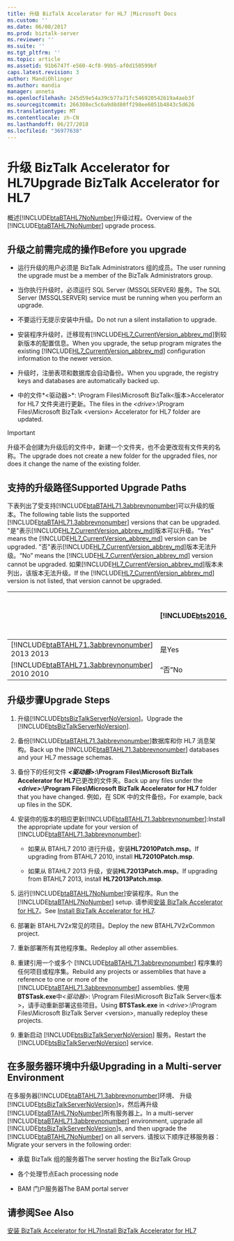 ```yaml
---
title: 升级 BizTalk Accelerator for HL7 |Microsoft Docs
ms.custom: ''
ms.date: 06/08/2017
ms.prod: biztalk-server
ms.reviewer: ''
ms.suite: ''
ms.tgt_pltfrm: ''
ms.topic: article
ms.assetid: 91b6747f-e560-4cf8-99b5-af0d150599bf
caps.latest.revision: 3
author: MandiOhlinger
ms.author: mandia
manager: anneta
ms.openlocfilehash: 245d59e54a39cb77a71fc546920542619a4aeb3f
ms.sourcegitcommit: 266308ec5c6a9d8d80ff298ee6051b4843c5d626
ms.translationtype: MT
ms.contentlocale: zh-CN
ms.lasthandoff: 06/27/2018
ms.locfileid: "36977638"
---
```

# <a name="upgrade-biztalk-accelerator-for-hl7"></a><span data-ttu-id="1dee1-102">升级 BizTalk Accelerator for HL7</span><span class="sxs-lookup"><span data-stu-id="1dee1-102">Upgrade BizTalk Accelerator for HL7</span></span>
<span data-ttu-id="1dee1-103">概述[!INCLUDE[btaBTAHL7NoNumber](../../includes/btabtahl7nonumber-md.md)]升级过程。</span><span class="sxs-lookup"><span data-stu-id="1dee1-103">Overview of the [!INCLUDE[btaBTAHL7NoNumber](../../includes/btabtahl7nonumber-md.md)] upgrade process.</span></span> 

<a name="BKMK_BeforeUpgrade"></a>   
## <a name="before-you-upgrade"></a><span data-ttu-id="1dee1-104">升级之前需完成的操作</span><span class="sxs-lookup"><span data-stu-id="1dee1-104">Before you upgrade</span></span>  

- <span data-ttu-id="1dee1-105">运行升级的用户必须是 BizTalk Administrators 组的成员。</span><span class="sxs-lookup"><span data-stu-id="1dee1-105">The user running the upgrade must be a member of the BizTalk Administrators group.</span></span>  

- <span data-ttu-id="1dee1-106">当你执行升级时，必须运行 SQL Server (MSSQLSERVER) 服务。</span><span class="sxs-lookup"><span data-stu-id="1dee1-106">The SQL Server (MSSQLSERVER) service must be running when you perform an upgrade.</span></span>  

- <span data-ttu-id="1dee1-107">不要运行无提示安装中升级。</span><span class="sxs-lookup"><span data-stu-id="1dee1-107">Do not run a silent installation to upgrade.</span></span>  

- <span data-ttu-id="1dee1-108">安装程序升级时，迁移现有[!INCLUDE[HL7_CurrentVersion_abbrev_md](../../includes/hl7-currentversion-abbrev-md.md)]到较新版本的配置信息。</span><span class="sxs-lookup"><span data-stu-id="1dee1-108">When you upgrade, the setup program migrates the existing [!INCLUDE[HL7_CurrentVersion_abbrev_md](../../includes/hl7-currentversion-abbrev-md.md)] configuration information to the newer version.</span></span>  

- <span data-ttu-id="1dee1-109">升级时，注册表项和数据库会自动备份。</span><span class="sxs-lookup"><span data-stu-id="1dee1-109">When you upgrade, the registry keys and databases are automatically backed up.</span></span>  

- <span data-ttu-id="1dee1-110">中的文件*\<驱动器\>*: \Program Files\Microsoft BizTalk\<版本\>Accelerator for HL7 文件夹进行更新。</span><span class="sxs-lookup"><span data-stu-id="1dee1-110">The files in the *\<drive\>*:\Program Files\Microsoft BizTalk \<version\> Accelerator for HL7 folder are updated.</span></span>  

> [!IMPORTANT]
>  <span data-ttu-id="1dee1-111">升级不会创建为升级后的文件中，新建一个文件夹，也不会更改现有文件夹的名称。</span><span class="sxs-lookup"><span data-stu-id="1dee1-111">The upgrade does not create a new folder for the upgraded files, nor does it change the name of the existing folder.</span></span>  

<a name="BKMK_UpgradePaths"></a>   
## <a name="supported-upgrade-paths"></a><span data-ttu-id="1dee1-112">支持的升级路径</span><span class="sxs-lookup"><span data-stu-id="1dee1-112">Supported Upgrade Paths</span></span>  
 <span data-ttu-id="1dee1-113">下表列出了受支持[!INCLUDE[btaBTAHL71.3abbrevnonumber](../../includes/btabtahl71-3abbrevnonumber-md.md)]可以升级的版本。</span><span class="sxs-lookup"><span data-stu-id="1dee1-113">The following table lists the supported [!INCLUDE[btaBTAHL71.3abbrevnonumber](../../includes/btabtahl71-3abbrevnonumber-md.md)] versions that can be upgraded.</span></span> <span data-ttu-id="1dee1-114">"是"表示[!INCLUDE[HL7_CurrentVersion_abbrev_md](../../includes/hl7-currentversion-abbrev-md.md)]版本可以升级。</span><span class="sxs-lookup"><span data-stu-id="1dee1-114">“Yes” means the [!INCLUDE[HL7_CurrentVersion_abbrev_md](../../includes/hl7-currentversion-abbrev-md.md)] version can be upgraded.</span></span> <span data-ttu-id="1dee1-115">"否"表示[!INCLUDE[HL7_CurrentVersion_abbrev_md](../../includes/hl7-currentversion-abbrev-md.md)]版本无法升级。</span><span class="sxs-lookup"><span data-stu-id="1dee1-115">“No” means the [!INCLUDE[HL7_CurrentVersion_abbrev_md](../../includes/hl7-currentversion-abbrev-md.md)] version cannot be upgraded.</span></span> <span data-ttu-id="1dee1-116">如果[!INCLUDE[HL7_CurrentVersion_abbrev_md](../../includes/hl7-currentversion-abbrev-md.md)]版本未列出，该版本无法升级。</span><span class="sxs-lookup"><span data-stu-id="1dee1-116">If the [!INCLUDE[HL7_CurrentVersion_abbrev_md](../../includes/hl7-currentversion-abbrev-md.md)] version is not listed, that version cannot be upgraded.</span></span>  


|                                                                                              | [!INCLUDE[bts2016_md](../../includes/bts2016-md.md)] | [!INCLUDE[bts2013r2](../../includes/bts2013r2-md.md)] | <span data-ttu-id="1dee1-117">BizTalk Server 2013</span><span class="sxs-lookup"><span data-stu-id="1dee1-117">BizTalk Server 2013</span></span> |
|----------------------------------------------------------------------------------------------|------------------------------------------------------|-------------------------------------------------------|---------------------|
| [!INCLUDE[btaBTAHL71.3abbrevnonumber](../../includes/btabtahl71-3abbrevnonumber-md.md)]<span data-ttu-id="1dee1-118"> 2013</span><span class="sxs-lookup"><span data-stu-id="1dee1-118"> 2013</span></span> |                         <span data-ttu-id="1dee1-119">是</span><span class="sxs-lookup"><span data-stu-id="1dee1-119">Yes</span></span>                          |                          <span data-ttu-id="1dee1-120">是</span><span class="sxs-lookup"><span data-stu-id="1dee1-120">Yes</span></span>                          |         <span data-ttu-id="1dee1-121">“否”</span><span class="sxs-lookup"><span data-stu-id="1dee1-121">No</span></span>          |
| [!INCLUDE[btaBTAHL71.3abbrevnonumber](../../includes/btabtahl71-3abbrevnonumber-md.md)]<span data-ttu-id="1dee1-122"> 2010</span><span class="sxs-lookup"><span data-stu-id="1dee1-122"> 2010</span></span> |                          <span data-ttu-id="1dee1-123">“否”</span><span class="sxs-lookup"><span data-stu-id="1dee1-123">No</span></span>                          |                          <span data-ttu-id="1dee1-124">是</span><span class="sxs-lookup"><span data-stu-id="1dee1-124">Yes</span></span>                          |         <span data-ttu-id="1dee1-125">是</span><span class="sxs-lookup"><span data-stu-id="1dee1-125">Yes</span></span>         |

<a name="BKMK_UpgradeSteps"></a>   
## <a name="upgrade-steps"></a><span data-ttu-id="1dee1-126">升级步骤</span><span class="sxs-lookup"><span data-stu-id="1dee1-126">Upgrade Steps</span></span>  

1. <span data-ttu-id="1dee1-127">升级[!INCLUDE[btsBizTalkServerNoVersion](../../includes/btsbiztalkservernoversion-md.md)]。</span><span class="sxs-lookup"><span data-stu-id="1dee1-127">Upgrade the [!INCLUDE[btsBizTalkServerNoVersion](../../includes/btsbiztalkservernoversion-md.md)].</span></span>   

2. <span data-ttu-id="1dee1-128">备份[!INCLUDE[btaBTAHL71.3abbrevnonumber](../../includes/btabtahl71-3abbrevnonumber-md.md)]数据库和你 HL7 消息架构。</span><span class="sxs-lookup"><span data-stu-id="1dee1-128">Back up the [!INCLUDE[btaBTAHL71.3abbrevnonumber](../../includes/btabtahl71-3abbrevnonumber-md.md)] databases and your HL7 message schemas.</span></span>  

3. <span data-ttu-id="1dee1-129">备份下的任何文件 ***\<驱动器\>*:\Program Files\Microsoft BizTalk Accelerator for HL7**已更改的文件夹。</span><span class="sxs-lookup"><span data-stu-id="1dee1-129">Back up any files under the ***\<drive\>*:\Program Files\Microsoft BizTalk Accelerator for HL7** folder that you have changed.</span></span> <span data-ttu-id="1dee1-130">例如，在 SDK 中的文件备份。</span><span class="sxs-lookup"><span data-stu-id="1dee1-130">For example, back up files in the SDK.</span></span>  

4. <span data-ttu-id="1dee1-131">安装你的版本的相应更新[!INCLUDE[btaBTAHL71.3abbrevnonumber](../../includes/btabtahl71-3abbrevnonumber-md.md)]:</span><span class="sxs-lookup"><span data-stu-id="1dee1-131">Install the appropriate update for your version of [!INCLUDE[btaBTAHL71.3abbrevnonumber](../../includes/btabtahl71-3abbrevnonumber-md.md)]:</span></span>  

   -   <span data-ttu-id="1dee1-132">如果从 BTAHL7 2010 进行升级，安装**HL72010Patch.msp**。</span><span class="sxs-lookup"><span data-stu-id="1dee1-132">If upgrading from BTAHL7 2010, install **HL72010Patch.msp**.</span></span>  

   -   <span data-ttu-id="1dee1-133">如果从 BTAHL7 2013 升级，安装**HL72013Patch.msp**。</span><span class="sxs-lookup"><span data-stu-id="1dee1-133">If upgrading from BTAHL7 2013, install **HL72013Patch.msp**.</span></span>  


5. <span data-ttu-id="1dee1-134">运行[!INCLUDE[btaBTAHL7NoNumber](../../includes/btabtahl7nonumber-md.md)]安装程序。</span><span class="sxs-lookup"><span data-stu-id="1dee1-134">Run the [!INCLUDE[btaBTAHL7NoNumber](../../includes/btabtahl7nonumber-md.md)] setup.</span></span> <span data-ttu-id="1dee1-135">请参阅[安装 BizTalk Accelerator for HL7](../../adapters-and-accelerators/accelerator-hl7/install-biztalk-accelerator-for-hl7.md)。</span><span class="sxs-lookup"><span data-stu-id="1dee1-135">See [Install BizTalk Accelerator for HL7](../../adapters-and-accelerators/accelerator-hl7/install-biztalk-accelerator-for-hl7.md).</span></span>  

6. <span data-ttu-id="1dee1-136">部署新 BTAHL7V2*x*常见的项目。</span><span class="sxs-lookup"><span data-stu-id="1dee1-136">Deploy the new BTAHL7V2*x*Common project.</span></span>  

7. <span data-ttu-id="1dee1-137">重新部署所有其他程序集。</span><span class="sxs-lookup"><span data-stu-id="1dee1-137">Redeploy all other assemblies.</span></span>  

8. <span data-ttu-id="1dee1-138">重建引用一个或多个 [!INCLUDE[btaBTAHL71.3abbrevnonumber](../../includes/btabtahl71-3abbrevnonumber-md.md)] 程序集的任何项目或程序集。</span><span class="sxs-lookup"><span data-stu-id="1dee1-138">Rebuild any projects or assemblies that have a reference to one or more of the [!INCLUDE[btaBTAHL71.3abbrevnonumber](../../includes/btabtahl71-3abbrevnonumber-md.md)] assemblies.</span></span> <span data-ttu-id="1dee1-139">使用**BTSTask.exe**中\<*驱动器*\>: \Program Files\Microsoft BizTalk Server\<版本\>，请手动重新部署这些项目。</span><span class="sxs-lookup"><span data-stu-id="1dee1-139">Using **BTSTask.exe** in \<*drive*\>:\Program Files\Microsoft BizTalk Server \<version\>, manually redeploy these projects.</span></span>  

9. <span data-ttu-id="1dee1-140">重新启动 [!INCLUDE[btsBizTalkServerNoVersion](../../includes/btsbiztalkservernoversion-md.md)] 服务。</span><span class="sxs-lookup"><span data-stu-id="1dee1-140">Restart the [!INCLUDE[btsBizTalkServerNoVersion](../../includes/btsbiztalkservernoversion-md.md)] service.</span></span>  

<a name="BKMK_UpgradeMulti"></a>   
## <a name="upgrading-in-a-multi-server-environment"></a><span data-ttu-id="1dee1-141">在多服务器环境中升级</span><span class="sxs-lookup"><span data-stu-id="1dee1-141">Upgrading in a Multi-server Environment</span></span>  
 <span data-ttu-id="1dee1-142">在多服务器[!INCLUDE[btaBTAHL71.3abbrevnonumber](../../includes/btabtahl71-3abbrevnonumber-md.md)]环境、 升级[!INCLUDE[btsBizTalkServerNoVersion](../../includes/btsbiztalkservernoversion-md.md)]s，然后再升级[!INCLUDE[btaBTAHL7NoNumber](../../includes/btabtahl7nonumber-md.md)]所有服务器上。</span><span class="sxs-lookup"><span data-stu-id="1dee1-142">In a multi-server [!INCLUDE[btaBTAHL71.3abbrevnonumber](../../includes/btabtahl71-3abbrevnonumber-md.md)] environment, upgrade all [!INCLUDE[btsBizTalkServerNoVersion](../../includes/btsbiztalkservernoversion-md.md)]s, and then upgrade the [!INCLUDE[btaBTAHL7NoNumber](../../includes/btabtahl7nonumber-md.md)] on all servers.</span></span> <span data-ttu-id="1dee1-143">请按以下顺序迁移服务器：</span><span class="sxs-lookup"><span data-stu-id="1dee1-143">Migrate your servers in the following order:</span></span>  

-   <span data-ttu-id="1dee1-144">承载 BizTalk 组的服务器</span><span class="sxs-lookup"><span data-stu-id="1dee1-144">The server hosting the BizTalk Group</span></span>  

-   <span data-ttu-id="1dee1-145">各个处理节点</span><span class="sxs-lookup"><span data-stu-id="1dee1-145">Each processing node</span></span>  

-   <span data-ttu-id="1dee1-146">BAM 门户服务器</span><span class="sxs-lookup"><span data-stu-id="1dee1-146">The BAM portal server</span></span>  

## <a name="see-also"></a><span data-ttu-id="1dee1-147">请参阅</span><span class="sxs-lookup"><span data-stu-id="1dee1-147">See Also</span></span>  
 [<span data-ttu-id="1dee1-148">安装 BizTalk Accelerator for HL7</span><span class="sxs-lookup"><span data-stu-id="1dee1-148">Install BizTalk Accelerator for HL7</span></span>](../../adapters-and-accelerators/accelerator-hl7/install-biztalk-accelerator-for-hl7.md)